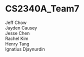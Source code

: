 # CS2340A_Team7
Jeff Chow \
Jayden Causey \
Jesse Chen \
Rachel Kim \
Henry Tang \
Ignatius Djaynurdin
